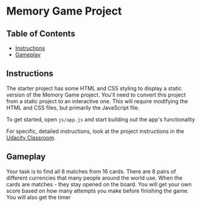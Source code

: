 # Memory Game Project

## Table of Contents

* [Instructions](#instructions)
* [Gameplay](#contributing)

## Instructions

The starter project has some HTML and CSS styling to display a static version of the Memory Game project. You'll need to convert this project from a static project to an interactive one. This will require modifying the HTML and CSS files, but primarily the JavaScript file.

To get started, open `js/app.js` and start building out the app's functionality

For specific, detailed instructions, look at the project instructions in the [Udacity Classroom](https://classroom.udacity.com/me).

## Gameplay

Your task is to find all 8 matches from 16 cards. There are 8 pairs of different currencies that many people around the world use. When the cards are matches - they stay opened on the board. You will get your own score based on how many attempts you make before finishing the game. You will also get the timer
